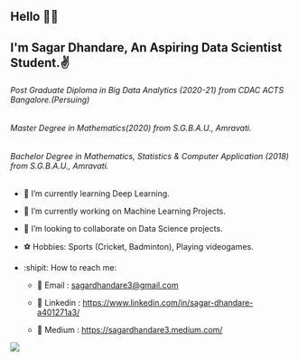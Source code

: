 ## Hello 🙋‍♂️
## I'm Sagar Dhandare, An Aspiring Data Scientist Student.✌️
###### Post Graduate Diploma in Big Data Analytics (2020-21) from CDAC ACTS Bangalore.(Persuing)
###### Master Degree in  Mathematics(2020) from S.G.B.A.U., Amravati.
###### Bachelor Degree in  Mathematics, Statistics & Computer Application (2018) from S.G.B.A.U., Amravati.

- 💖 I’m currently learning Deep Learning.
- 🌈  I’m currently working on Machine Learning Projects.
- 👯 I’m looking to collaborate on Data Science projects.
- ⚽️ Hobbies: Sports (Cricket, Badminton), Playing videogames.
- :shipit: How to reach me:

   * 📍 Email : sagardhandare3@gmail.com
    
   * 📍 Linkedin : https://www.linkedin.com/in/sagar-dhandare-a401271a3/
  
   * 📍 Medium : https://sagardhandare3.medium.com/
   
   
   
   
![](https://estruyf-github.azurewebsites.net/api/VisitorHit?user=SagarDhandare&repo=github-visitors-badge&countColorcountColor&countColor=%237B1E7A)






<!--
**SagarDhandare/SagarDhandare** is a ✨ _special_ ✨ repository because its `README.md` (this file) appears on your GitHub profile.

Here are some ideas to get you started:
- ⚽️ Hobbies: Sports (Cricket, Badminton), Playing videogames.
- 🔭 I’m currently working on Machine Learning Projects.
- 🌱 I’m currently learning Data Science.
- 👯 I’m looking to collaborate on Data Science projects.
- 🤔 I’m looking for help with ...
- 💬 Ask me about ...
- 📫 How to reach me: ...
- 😄 Pronouns: ...
- ⚡ Fun fact: ...
-  *  [Facebook](https://www.facebook.com/sagar.dhandare.50)


-->
